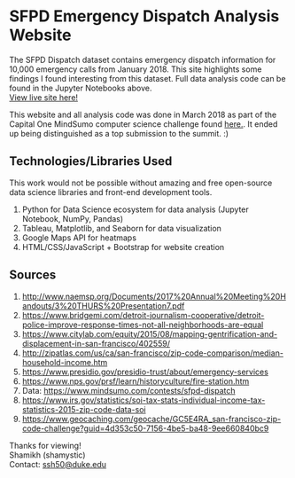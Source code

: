 # SFPD Emergency Dispatch Analysis Website

The SFPD Dispatch dataset contains emergency dispatch information for 10,000 emergency calls from January 2018. This site highlights some findings I found interesting from this dataset. Full data analysis code can be found in the Jupyter Notebooks above.   
[View live site here!](https://shamystic.github.io/sfpd_analysis/)

This website and all analysis code was done in March 2018 as part of the Capital One MindSumo computer science challenge found [here.](https://www.mindsumo.com/contests/sfpd-dispatch). 
It ended up being distinguished as a top submission to the summit. :) 

## Technologies/Libraries Used  
This work would not be possible without amazing and free open-source data science libraries and front-end development tools.    
1. Python for Data Science ecosystem for data analysis (Jupyter Notebook, NumPy, Pandas)  
2. Tableau, Matplotlib, and Seaborn for data visualization   
3. Google Maps API for heatmaps   
4. HTML/CSS/JavaScript + Bootstrap for website creation    

## Sources
1. http://www.naemsp.org/Documents/2017%20Annual%20Meeting%20Handouts/3%20THURS%20Presentation7.pdf   
2. https://www.bridgemi.com/detroit-journalism-cooperative/detroit-police-improve-response-times-not-all-neighborhoods-are-equal  
3. https://www.citylab.com/equity/2015/08/mapping-gentrification-and-displacement-in-san-francisco/402559/  
4. http://zipatlas.com/us/ca/san-francisco/zip-code-comparison/median-household-income.htm  
5. https://www.presidio.gov/presidio-trust/about/emergency-services
6. https://www.nps.gov/prsf/learn/historyculture/fire-station.htm
7. Data: https://www.mindsumo.com/contests/sfpd-dispatch
8. https://www.irs.gov/statistics/soi-tax-stats-individual-income-tax-statistics-2015-zip-code-data-soi 
9. https://www.geocaching.com/geocache/GC5E4RA_san-francisco-zip-code-challenge?guid=4d353c50-7156-4be5-ba48-9ee660840bc9


Thanks for viewing!  
Shamikh (shamystic)  
Contact: ssh50@duke.edu  

​​